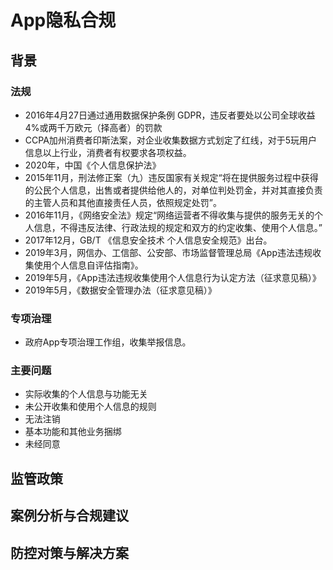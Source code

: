 # App隐私合规

## 背景

### 法规
- 2016年4月27日通过通用数据保护条例 GDPR，违反者要处以公司全球收益4%或两千万欧元（择高者）的罚款
- CCPA加州消费者印斯法案，对企业收集数据方式划定了红线，对于5玩用户信息以上行业，消费者有权要求各项权益。
- 2020年，中国《个人信息保护法》
- 2015年11月，刑法修正案（九）违反国家有关规定“将在提供服务过程中获得的公民个人信息，出售或者提供给他人的，对单位判处罚金，并对其直接负责的主管人员和其他直接责任人员，依照规定处罚”。
- 2016年11月，《网络安全法》规定“网络运营者不得收集与提供的服务无关的个人信息，不得违反法律、行政法规的规定和双方的约定收集、使用个人信息。”
- 2017年12月，GB/T 《信息安全技术 个人信息安全规范》出台。
- 2019年3月，网信办、工信部、公安部、市场监督管理总局《App违法违规收集使用个人信息自评估指南》。
- 2019年5月，《App违法违规收集使用个人信息行为认定方法（征求意见稿）》
- 2019年5月，《数据安全管理办法（征求意见稿）》

### 专项治理
- 政府App专项治理工作组，收集举报信息。

### 主要问题

- 实际收集的个人信息与功能无关
- 未公开收集和使用个人信息的规则
- 无法注销
- 基本功能和其他业务捆绑
- 未经同意

## 监管政策

## 案例分析与合规建议

## 防控对策与解决方案